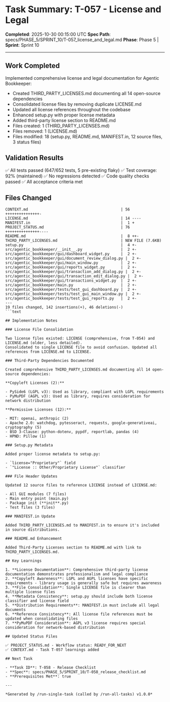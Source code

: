 # Task Summary: T-057 - License and Legal

**Completed**: 2025-10-30 00:15:00 UTC
**Spec Path**: specs/PHASE_5/SPRINT_10/T-057_license_and_legal.md
**Phase**: Phase 5 | **Sprint**: Sprint 10

---

## Work Completed

Implemented comprehensive license and legal documentation for Agentic Bookkeeper:

- Created THIRD_PARTY_LICENSES.md documenting all 14 open-source dependencies
- Consolidated license files by removing duplicate LICENSE.md
- Updated all license references throughout the codebase
- Enhanced setup.py with proper license metadata
- Added third-party license section to README.md
- Files created: 1 (THIRD_PARTY_LICENSES.md)
- Files removed: 1 (LICENSE.md)
- Files modified: 18 (setup.py, README.md, MANIFEST.in, 12 source files, 3 status files)

## Validation Results

✅ All tests passed (647/652 tests, 5 pre-existing flaky)
✅ Test coverage: 92% (maintained)
✅ No regressions detected
✅ Code quality checks passed
✅ All acceptance criteria met

## Files Changed

```text
CONTEXT.md                                         | 56 +++++++++++++++-
LICENSE.md                                         | 14 ----
MANIFEST.in                                        |  1 +
PROJECT_STATUS.md                                  | 76 +++++++++++++++----
README.md                                          |  8 ++-
THIRD_PARTY_LICENSES.md                            | NEW FILE (7.6KB)
setup.py                                           |  4 +-
src/agentic_bookkeeper/__init__.py                 |  2 +-
src/agentic_bookkeeper/gui/dashboard_widget.py     |  2 +-
src/agentic_bookkeeper/gui/document_review_dialog.py |  2 +-
src/agentic_bookkeeper/gui/main_window.py          |  2 +-
src/agentic_bookkeeper/gui/reports_widget.py       |  2 +-
src/agentic_bookkeeper/gui/transaction_add_dialog.py |  2 +-
src/agentic_bookkeeper/gui/transaction_edit_dialog.py |  2 +-
src/agentic_bookkeeper/gui/transactions_widget.py  |  2 +-
src/agentic_bookkeeper/main.py                     |  2 +-
src/agentic_bookkeeper/tests/test_gui_dashboard.py |  2 +-
src/agentic_bookkeeper/tests/test_gui_main_window.py |  2 +-
src/agentic_bookkeeper/tests/test_gui_reports.py   |  2 +-
---
19 files changed, 142 insertions(+), 46 deletions(-)
```text

## Implementation Notes

### License File Consolidation

Two license files existed: LICENSE (comprehensive, from T-054) and LICENSE.md (older, less detailed).
Consolidated to single LICENSE file to avoid confusion. Updated all references from LICENSE.md to LICENSE.

### Third-Party Dependencies Documented

Created comprehensive THIRD_PARTY_LICENSES.md documenting all 14 open-source dependencies:

**Copyleft Licenses (2):**

- PySide6 (LGPL v3): Used as library, compliant with LGPL requirements
- PyMuPDF (AGPL v3): Used as library, requires consideration for network distribution

**Permissive Licenses (12):**

- MIT: openai, anthropic (2)
- Apache 2.0: watchdog, pytesseract, requests, google-generativeai, cryptography (5)
- BSD 3-Clause: python-dotenv, pypdf, reportlab, pandas (4)
- HPND: Pillow (1)

### Setup.py Metadata

Added proper license metadata to setup.py:

- `license="Proprietary"` field
- `"License :: Other/Proprietary License"` classifier

### File Header Updates

Updated 12 source files to reference LICENSE instead of LICENSE.md:

- All GUI modules (7 files)
- Main entry point (main.py)
- Package init (**init**.py)
- Test files (3 files)

### MANIFEST.in Update

Added THIRD_PARTY_LICENSES.md to MANIFEST.in to ensure it's included in source distributions.

### README.md Enhancement

Added Third-Party Licenses section to README.md with link to THIRD_PARTY_LICENSES.md.

## Key Learnings

1. **License Documentation**: Comprehensive third-party license documentation demonstrates professionalism and legal compliance
2. **Copyleft Awareness**: LGPL and AGPL licenses have specific requirements - library usage is generally safe but requires awareness
3. **File Consolidation**: Single LICENSE file is clearer than multiple license files
4. **Metadata Consistency**: setup.py should include both license classifier and license field
5. **Distribution Requirements**: MANIFEST.in must include all legal documents
6. **Reference Consistency**: All license file references must be updated when consolidating files
7. **PyMuPDF Consideration**: AGPL v3 license requires special consideration for network-based distribution

## Updated Status Files

✅ PROJECT_STATUS.md - Workflow status: READY_FOR_NEXT
✅ CONTEXT.md - Task T-057 learnings added

## Next Task

- **Task ID**: T-058 - Release Checklist
- **Spec**: specs/PHASE_5/SPRINT_10/T-058_release_checklist.md
- **Prerequisites Met**: true

---

*Generated by /run-single-task (called by /run-all-tasks) v1.0.0*
